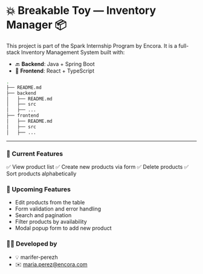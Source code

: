 # 💥 Breakable Toy — Inventory Manager 📦

This project is part of the Spark Internship Program by Encora. It is a full-stack Inventory Management System built with:

- 🔙 **Backend**: Java + Spring Boot 
- 🎨 **Frontend**: React + TypeScript
  
```bash
.
├── README.md
├── backend
│   ├── README.md
│   ├── src
│   ├── ...
├── frontend
│   ├── README.md
│   ├── src
│   ├── ...
```
---

### 🧠 Current Features
✅ View product list
✅ Create new products via form
✅ Delete products
✅ Sort products alphabetically

### 🚧 Upcoming Features
- Edit products from the table
- Form validation and error handling
- Search and pagination
- Filter products by availability
- Modal popup form to add new product


### 🧑‍💻 Developed by
- 💡 marifer-perezh
- ✉️ maria.perez@encora.com
